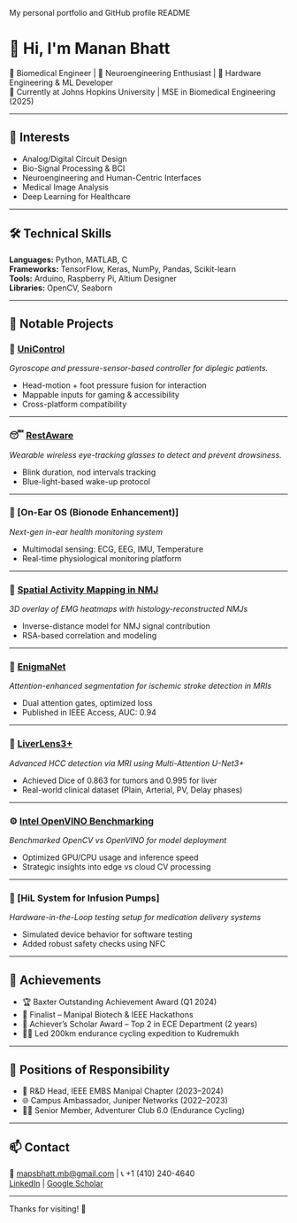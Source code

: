 My personal portfolio and GitHub profile README


# 👋 Hi, I'm Manan Bhatt

🔬 Biomedical Engineer | 🧠 Neuroengineering Enthusiast | 🧰 Hardware Engineering & ML Developer  
📍 Currently at Johns Hopkins University | MSE in Biomedical Engineering (2025)

---

## 🧠 Interests
- Analog/Digital Circuit Design
- Bio-Signal Processing & BCI
- Neuroengineering and Human-Centric Interfaces
- Medical Image Analysis
- Deep Learning for Healthcare


---

## 🛠️ Technical Skills
**Languages:** Python, MATLAB, C  
**Frameworks:** TensorFlow, Keras, NumPy, Pandas, Scikit-learn  
**Tools:** Arduino, Raspberry Pi, Altium Designer  
**Libraries:** OpenCV, Seaborn

---

## 🔬 Notable Projects

### 📡 [UniControl](https://github.com/Mapsbhatt/UniControl)  
*Gyroscope and pressure-sensor-based controller for diplegic patients.*

- Head-motion + foot pressure fusion for interaction  
- Mappable inputs for gaming & accessibility  
- Cross-platform compatibility  

---

### 😴 [RestAware](https://github.com/Mapsbhatt/RestAware)  
*Wearable wireless eye-tracking glasses to detect and prevent drowsiness.*

- Blink duration, nod intervals tracking  
- Blue-light-based wake-up protocol  

---

### 🧠 [On-Ear OS (Bionode Enhancement)]  
*Next-gen in-ear health monitoring system*

- Multimodal sensing: ECG, EEG, IMU, Temperature  
- Real-time physiological monitoring platform  

---

### 🧪 [Spatial Activity Mapping in NMJ](https://github.com/AleAsca/Histology-NMJ-and-muscle-Activity-Toolbox)  
*3D overlay of EMG heatmaps with histology-reconstructed NMJs*

- Inverse-distance model for NMJ signal contribution  
- RSA-based correlation and modeling  

---

### 🧬 [EnigmaNet](https://ieeexplore.ieee.org/document/10580897)  
*Attention-enhanced segmentation for ischemic stroke detection in MRIs*

- Dual attention gates, optimized loss  
- Published in IEEE Access, AUC: 0.94  

---

### 🧫 [LiverLens3+](https://github.com/Mapsbhatt/LiverLens3plus)  
*Advanced HCC detection via MRI using Multi-Attention U-Net3+*

- Achieved Dice of 0.863 for tumors and 0.995 for liver  
- Real-world clinical dataset (Plain, Arterial, PV, Delay phases)

---

### ⚙️ [Intel OpenVINO Benchmarking](https://github.com/Mapsbhatt/Social_Distancing_Intel)  
*Benchmarked OpenCV vs OpenVINO for model deployment*

- Optimized GPU/CPU usage and inference speed  
- Strategic insights into edge vs cloud CV processing  

---

### 🔧 [HiL System for Infusion Pumps]
*Hardware-in-the-Loop testing setup for medication delivery systems*

- Simulated device behavior for software testing  
- Added robust safety checks using NFC  

---

## 🏅 Achievements

- 🏆 Baxter Outstanding Achievement Award (Q1 2024)
- 🧠 Finalist – Manipal Biotech & IEEE Hackathons
- 🥈 Achiever’s Scholar Award – Top 2 in ECE Department (2 years)
- 🚴‍♂️ Led 200km endurance cycling expedition to Kudremukh

---

## 👥 Positions of Responsibility
- 🧪 R&D Head, IEEE EMBS Manipal Chapter (2023–2024)
- 🌐 Campus Ambassador, Juniper Networks (2022–2023)
- 🚴‍♂️ Senior Member, Adventurer Club 6.0 (Endurance Cycling)

---

## 📫 Contact
📧 mapsbhatt.mb@gmail.com | 📞 +1 (410) 240-4640  
[LinkedIn](https://www.linkedin.com/in/your-link) | [Google Scholar](https://scholar.google.com/your-profile)

---

Thanks for visiting! 🙌
